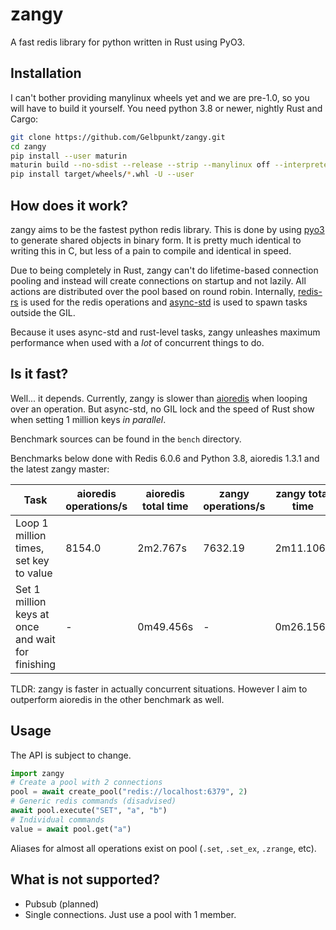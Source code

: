 # zangy

A fast redis library for python written in Rust using PyO3.

## Installation

I can't bother providing manylinux wheels yet and we are pre-1.0, so you will have to build it yourself.
You need python 3.8 or newer, nightly Rust and Cargo:

```sh
git clone https://github.com/Gelbpunkt/zangy.git
cd zangy
pip install --user maturin
maturin build --no-sdist --release --strip --manylinux off --interpreter python3
pip install target/wheels/*.whl -U --user
```

## How does it work?

zangy aims to be the fastest python redis library. This is done by using [pyo3](https://pyo3.rs) to generate shared objects in binary form. It is pretty much identical to writing this in C, but less of a pain to compile and identical in speed.

Due to being completely in Rust, zangy can't do lifetime-based connection pooling and instead will create connections on startup and not lazily. All actions are distributed over the pool based on round robin. Internally, [redis-rs](https://github.com/mitsuhiko/redis-rs) is used for the redis operations and [async-std](https://github.com/async-rs/async-std) is used to spawn tasks outside the GIL.

Because it uses async-std and rust-level tasks, zangy unleashes maximum performance when used with a *lot* of concurrent things to do.

## Is it fast?

Well... it depends. Currently, zangy is slower than [aioredis](https://github.com/aio-libs/aioredis) when looping over an operation. But async-std, no GIL lock and the speed of Rust show when setting 1 million keys *in parallel*.

Benchmark sources can be found in the `bench` directory.

Benchmarks below done with Redis 6.0.6 and Python 3.8, aioredis 1.3.1 and the latest zangy master:

| Task                                              | aioredis operations/s | aioredis total time | zangy operations/s | zangy total time |
| ------------------------------------------------- | --------------------- | ------------------- | ------------------ | ---------------- |
| Loop 1 million times, set key to value            | 8154.0                | 2m2.767s            | 7632.19            | 2m11.106s        |
| Set 1 million keys at once and wait for finishing | -                     | 0m49.456s           | -                  | 0m26.156s        |

TLDR: zangy is faster in actually concurrent situations. However I aim to outperform aioredis in the other benchmark as well.

## Usage

The API is subject to change.
```py
import zangy
# Create a pool with 2 connections
pool = await create_pool("redis://localhost:6379", 2)
# Generic redis commands (disadvised)
await pool.execute("SET", "a", "b")
# Individual commands
value = await pool.get("a")
```

Aliases for almost all operations exist on pool (`.set`, `.set_ex`, `.zrange`, etc).

## What is not supported?

* Pubsub (planned)
* Single connections. Just use a pool with 1 member.
